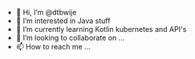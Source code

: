 - 👋 Hi, I’m @dtbwije
- 👀 I’m interested in Java stuff 
- 🌱 I’m currently learning Kotlin kubernetes and API's
- 💞️ I’m looking to collaborate on ...
- 📫 How to reach me ...

<!---
dtbwije/dtbwije is a ✨ special ✨ repository because its `README.md` (this file) appears on your GitHub profile.
You can click the Preview link to take a look at your changes.
--->
